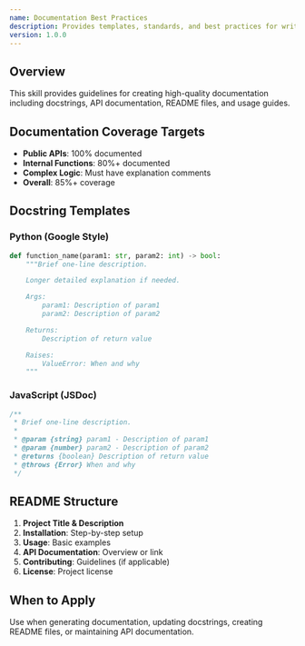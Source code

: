 ```yaml
---
name: Documentation Best Practices
description: Provides templates, standards, and best practices for writing clear, comprehensive technical documentation
version: 1.0.0
---
```


## Overview

This skill provides guidelines for creating high-quality documentation including docstrings, API documentation, README files, and usage guides.

## Documentation Coverage Targets

- **Public APIs**: 100% documented
- **Internal Functions**: 80%+ documented
- **Complex Logic**: Must have explanation comments
- **Overall**: 85%+ coverage

## Docstring Templates

### Python (Google Style)
```python
def function_name(param1: str, param2: int) -> bool:
    """Brief one-line description.

    Longer detailed explanation if needed.

    Args:
        param1: Description of param1
        param2: Description of param2

    Returns:
        Description of return value

    Raises:
        ValueError: When and why
    """
```

### JavaScript (JSDoc)
```javascript
/**
 * Brief one-line description.
 *
 * @param {string} param1 - Description of param1
 * @param {number} param2 - Description of param2
 * @returns {boolean} Description of return value
 * @throws {Error} When and why
 */
```

## README Structure

1. **Project Title & Description**
2. **Installation**: Step-by-step setup
3. **Usage**: Basic examples
4. **API Documentation**: Overview or link
5. **Contributing**: Guidelines (if applicable)
6. **License**: Project license

## When to Apply

Use when generating documentation, updating docstrings, creating README files, or maintaining API documentation.

